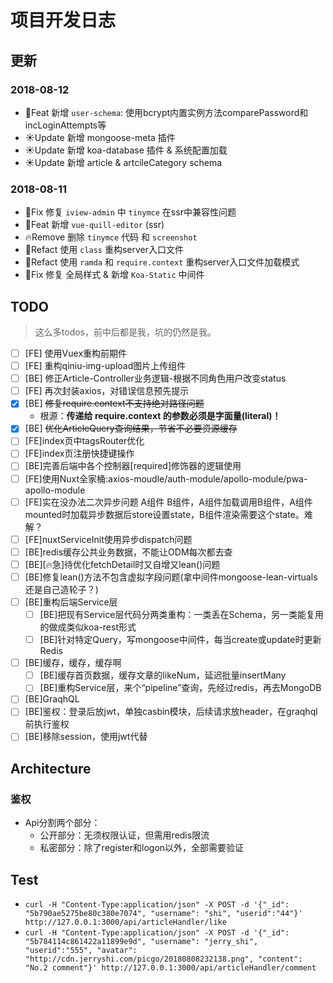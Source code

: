 # 项目开发日志

## 更新

### 2018-08-12

* 🚀Feat    新增 `user-schema`: 使用bcrypt内置实例方法comparePassword和incLoginAttempts等
* ☀️Update  新增 mongoose-meta 插件
* ☀️Update  新增 koa-database 插件 & 系统配置加载
* ☀️Update  新增 article & artcileCategory schema

### 2018-08-11

* 🐛Fix     修复 `iview-admin` 中 `tinymce` 在ssr中兼容性问题
* 🚀Feat    新增 `vue-quill-editor` (ssr)
* 🔥Remove  删除 `tinymce` 代码 和 `screenshot`
* 🔨Refact  使用 `class` 重构server入口文件
* 🔨Refact  使用 `ramda` 和 `require.context` 重构server入口文件加载模式
* 🐛Fix     修复 全局样式 & 新增 `Koa-Static` 中间件

## TODO

> 这么多todos，前中后都是我，坑的仍然是我。

* [ ] [FE] 使用Vuex重构前期件
* [ ] [FE] 重构qiniu-img-upload图片上传组件
* [ ] [BE] 修正Article-Controller业务逻辑-根据不同角色用户改变status
* [ ] [FE] 再次封装axios，对错误信息预先提示
* [x] [BE] ~~修复require.context不支持绝对路径问题~~
  * 根源：**传递给 require.context 的参数必须是字面量(literal)！**
* [x] [BE] ~~优化ArticleQuery查询结果，节省不必要资源缓存~~
* [ ] [FE]index页中tagsRouter优化
* [ ] [FE]index页注册快捷键操作
* [ ] [BE]完善后端中各个控制器[required]修饰器的逻辑使用
* [ ] [FE]使用Nuxt全家桶:axios-moudle/auth-module/apollo-module/pwa-apollo-module
* [ ] [FE]实在没办法二次异步问题 A组件 B组件，A组件加载调用B组件，A组件mounted时加载异步数据后store设置state，B组件渲染需要这个state。难解？
* [ ] [FE]nuxtServiceInit使用异步dispatch问题
* [ ] [BE]redis缓存公共业务数据，不能让ODM每次都去查
* [ ] [BE][🔥急]待优化fetchDetail时又自增又lean()问题
* [ ] [BE]修复lean()方法不包含虚拟字段问题(拿中间件mongoose-lean-virtuals还是自己造轮子？)
* [ ] [BE]重构后端Service层
  * [ ] [BE]把现有Service层代码分两类重构：一类丢在Schema，另一类能复用的做成类似koa-rest形式
  * [ ] [BE]针对特定Query，写mongoose中间件，每当create或update时更新Redis
* [ ] [BE]缓存，缓存，缓存啊
  * [ ] [BE]缓存首页数据，缓存文章的likeNum，延迟批量insertMany
  * [ ] [BE]重构Service层，来个“pipeline”查询，先经过redis，再去MongoDB
* [ ] [BE]GraqhQL
* [ ] [BE]鉴权：登录后放jwt，单独casbin模块，后续请求放header，在graqhql前执行鉴权
* [ ] [BE]移除session，使用jwt代替

## Architecture

### 鉴权

* Api分割两个部分：
  * 公开部分：无须权限认证，但需用redis限流
  * 私密部分：除了register和logon以外，全部需要验证

## Test

* `curl -H "Content-Type:application/json" -X POST -d '{"_id": "5b790ae5275be80c380e7074", "username": "shi", "userid":"44"}' http://127.0.0.1:3000/api/articleHandler/like`
* `curl -H "Content-Type:application/json" -X POST -d '{"_id": "5b784114c861422a11899e9d", "username": "jerry_shi", "userid":"555", "avatar": "http://cdn.jerryshi.com/picgo/20180808232138.png", "content": "No.2 comment"}' http://127.0.0.1:3000/api/articleHandler/comment`